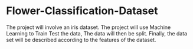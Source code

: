 # Flower-Classification-Dataset
The project will involve an iris dataset.
The project will use Machine Learning to Train Test the data, 
The data will then be split.
Finally, the data set will be described according to the features of the dataset.
